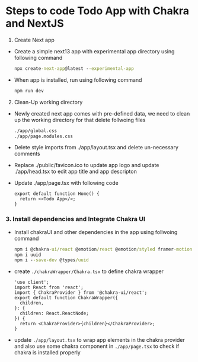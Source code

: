# Steps to code Todo App with Chakra and NextJS

1. Create Next app

- Create a simple next13 app with experimental app directory using following command

  ```cmd
  npx create-next-app@latest --experimental-app
  ```

- When app is installed, run using following command

  ```cmd
  npm run dev
  ```

2. Clean-Up working directory

- Newly created next app comes with pre-defined data, we need to clean up the working directory for that delete follwoing files
  ```cmd
  ./app/global.css
  ./app/page.modules.css
  ```
- Delete style imports from ./app/layout.tsx and delete un-necessary comments
- Replace ./public/favicon.ico to update app logo and update ./app/head.tsx to edit app title and app descripton

- Update ./app/page.tsx with following code

  ```tsx
  export default function Home() {
    return <>Todo App</>;
  }
  ```

### 3. Install dependencies and Integrate Chakra UI

- Install chakraUI and other dependencies in the app using follwoing command

  ```cmd
  npm i @chakra-ui/react @emotion/react @emotion/styled framer-motion
  npm i uuid
  npm i --save-dev @types/uuid
  ```

- create `./chakraWrapper/Chakra.tsx` to define chakra wrapper

  ```tsx
  'use client';
  import React from 'react';
  import { ChakraProvider } from '@chakra-ui/react';
  export default function ChakraWrapper({
    children,
  }: {
    children: React.ReactNode;
  }) {
    return <ChakraProvider>{children}</ChakraProvider>;
  }
  ```

- update `./app/layout.tsx` to wrap app elements in the chakra provider and also use some chakra component in `./app/page.tsx` to check if chakra is installed properly

